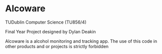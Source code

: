 # Alcoware
TUDublin Computer Science (TU856/4)

Final Year Project designed by Dylan Deakin

Alcoware is a alcohol monitoring and tracking app. The use of this code in other products and or projects is strictly forbidden

